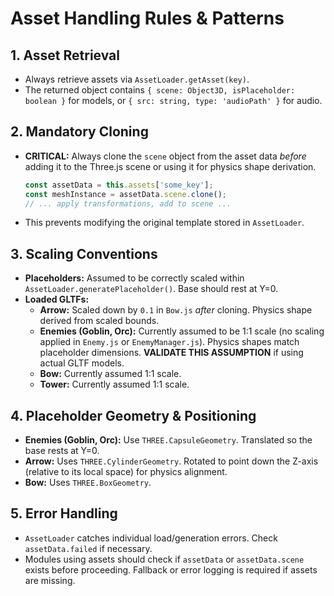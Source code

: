 # Asset Handling Rules & Patterns

## 1. Asset Retrieval
- Always retrieve assets via `AssetLoader.getAsset(key)`.
- The returned object contains `{ scene: Object3D, isPlaceholder: boolean }` for models, or `{ src: string, type: 'audioPath' }` for audio.

## 2. Mandatory Cloning
- **CRITICAL:** Always clone the `scene` object from the asset data *before* adding it to the Three.js scene or using it for physics shape derivation.
  ```javascript
  const assetData = this.assets['some_key'];
  const meshInstance = assetData.scene.clone();
  // ... apply transformations, add to scene ...
  ```
- This prevents modifying the original template stored in `AssetLoader`.

## 3. Scaling Conventions
- **Placeholders:** Assumed to be correctly scaled within `AssetLoader.generatePlaceholder()`. Base should rest at Y=0.
- **Loaded GLTFs:**
    - **Arrow:** Scaled down by `0.1` in `Bow.js` *after* cloning. Physics shape derived from scaled bounds.
    - **Enemies (Goblin, Orc):** Currently assumed to be 1:1 scale (no scaling applied in `Enemy.js` or `EnemyManager.js`). Physics shapes match placeholder dimensions. **VALIDATE THIS ASSUMPTION** if using actual GLTF models.
    - **Bow:** Currently assumed 1:1 scale.
    - **Tower:** Currently assumed 1:1 scale.

## 4. Placeholder Geometry & Positioning
- **Enemies (Goblin, Orc):** Use `THREE.CapsuleGeometry`. Translated so the base rests at Y=0.
- **Arrow:** Uses `THREE.CylinderGeometry`. Rotated to point down the Z-axis (relative to its local space) for physics alignment.
- **Bow:** Uses `THREE.BoxGeometry`.

## 5. Error Handling
- `AssetLoader` catches individual load/generation errors. Check `assetData.failed` if necessary.
- Modules using assets should check if `assetData` or `assetData.scene` exists before proceeding. Fallback or error logging is required if assets are missing.
